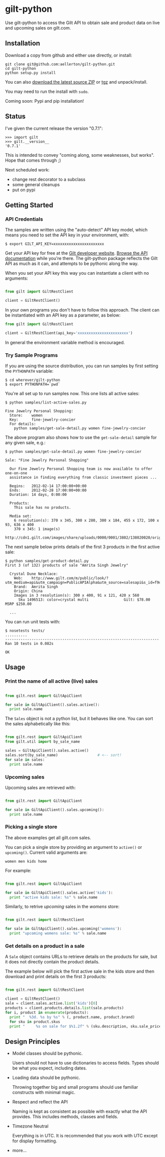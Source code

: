 # gilt-python

Use gilt-python to access the Gilt API to obtain sale and product data on live and upcoming sales on gilt.com.

## Installation

Download a copy from github and either use directly, or install:

    git clone git@github.com:aellerton/gilt-python.git
    cd gilt-python
    python setup.py install
    
You can also [download the latest source ZIP](https://github.com/gilt/gilt-python/zipball/master) or [tgz](https://github.com/aellerton/gilt-python/tarball/master) and unpack/install.

You may need to run the install with `sudo`.

Coming soon: Pypi and pip installation!

## Status

I've given the current release the version "0.7.1":

    >>> import gilt
    >>> gilt.__version__
    '0.7.1'

This is intended to convey "coming along, some weaknesses, but works". Hope that comes through ;)

Next scheduled work:

- change rest decorator to a subclass
- some general cleanups
- put on pypi

## Getting Started

### API Credentials

The samples are written using the "auto-detect" API key model, which means you need to set
the API key in your environment, with:

    $ export GILT_API_KEY=xxxxxxxxxxxxxxxxxxxxxxx

Get your API key for free at the [Gilt developer website](https://dev.gilt.com/user/register). [Browse the API documentation](https://dev.gilt.com/page/gilt-public-apis) while you're there. The gilt-python package reflects the Gilt API as much as it can, and attempts to be pythonic along the way.

When you set your API key this way you can instantiate a client with no arguments:

```python

from gilt import GiltRestClient

client = GiltRestClient()
```

In your own programs you don't have to follow this approach. The client can be instantiated with an API key as a parameter, as below:

```python
from gilt import GiltRestClient

client = GiltRestClient(api_key='xxxxxxxxxxxxxxxxxxxxxxx')
```

In general the environment variable method is encouraged.

### Try Sample Programs

If you are using the source distribution, you can run samples by first setting the ``PYTHONPATH`` variable:

    $ cd wherever/gilt-python
    $ export PYTHONPATH=`pwd`
    
You're all set up to run samples now. This one lists all active sales:

    $ python samples/list-active-sales.py 

    Fine Jewelry Personal Shopping:
      Store:    women
      Key:      fine-jewelry-concier
      For details:
        python samples/get-sale-detail.py women fine-jewelry-concier

The above program also shows how to use the ``get-sale-detail`` sample for any given sale, e.g.:

    $ python samples/get-sale-detail.py women fine-jewelry-concier
    
    Sale: "Fine Jewelry Personal Shopping"
    
      Our Fine Jewelry Personal Shopping team is now available to offer one-on-one
      assistance in finding everything from classic investment pieces ...
    
      Begins:   2012-02-14 17:00:00+00:00
      Ends:     2012-02-28 17:00:00+00:00
      Duration: 14 days, 0:00:00
    
      Products:
        This sale has no products.
    
      Media set:
        6 resolution(s): 370 x 345, 300 x 280, 300 x 184, 455 x 172, 100 x 93, 636 x 400
        370 x 345: 1 image(s)
          http://cdn1.gilt.com/images/share/uploads/0000/0001/3802/138020020/orig.jpg

The next sample below prints details of the first 3 products in the first active sale:

    $ python samples/get-product-detail.py
    First 3 (of 132) products of sale "Amrita Singh Jewelry"

      Crystal Dune Necklace:
        Web:    http://www.gilt.com/m/public/look/?utm_medium=api&utm_campaign=PublicAPIAlpha&utm_source=salesapi&s_id=f9d44071e8cefa0dead8aa9a8da3d071cbfca617962e3aa764f98f105da94acc_0_139180171
        Brand:  Amrita Singh
        Origin: China
        Images in 3 resolution(s): 300 x 400, 91 x 121, 420 x 560
          Sku 1496513: color=crystal multi                Gilt: $78.00   MSRP $250.00

      ...

You can run unit tests with:

    $ nosetests tests/
    ..........
    ----------------------------------------------------------------------
    Ran 10 tests in 0.082s
    
    OK
    

## Usage

### Print the name of all active (live) sales

```python

from gilt.rest import GiltApiClient

for sale in GiltApiClient().sales.active():
  print sale.name
```

The `Sales` object is not a python list, but it behaves like one.  You can sort the sales alphabetically like this:

```python

from gilt.rest import GiltApiClient
from gilt.util import by_sale_name

sales = GiltApiClient().sales.active()
sales.sort(by_sale_name)                  # <-- sort!
for sale in sales:
  print sale.name
```

### Upcoming sales

Upcoming sales are retrieved with:

```python

from gilt.rest import GiltApiClient

for sale in GiltApiClient().sales.upcoming():
  print sale.name
```

### Picking a single store

The above examples get all gilt.com sales.

You can pick a single store by providing an argument to ``active()`` or ``upcoming()``. Current valid arguments are:

    women men kids home

For example:

```python

from gilt.rest import GiltApiClient

for sale in GiltApiClient().sales.active('kids'):
  print "active kids sale: %s" % sale.name
```

Similarly, to retrive *upcoming* sales in the *womens* store:

```python

from gilt.rest import GiltRestClient

for sale in GiltApiClient().sales.upcoming('womens'):
  print "upcoming womens sale: %s" % sale.name
```

### Get details on a product in a sale

A ``Sale`` object contains URLs to retrieve details on the products for sale, but it does not directly contain the product details.

The example below will pick the first active sale in the kids store and then download and print details on the first 3 products:

```python

from gilt.rest import GiltRestClient

client = GiltRestClient()
sale = client.sales.active.list('kids')[0]
products = client.products.details.list(sale.products)
for i, product in enumerate(products):
  print "  %3d. %s by %s" % (, product.name, product.brand)
  for sku in product.skus
  print "     %s on sale for $%1.2f" % (sku.description, sku.sale_price)

```

## Design Principles

* Model classes should be pythonic.
   
    Users should not have to use dictionaries to access fields.
    Types should be what you expect, including dates.

* Loading data should be pythonic.
   
    Throwing together big and small programs should use familiar constructs with minimal magic.

* Respect and reflect the API
   
    Naming is kept as consistent as possible with exactly what the API provides.
    This includes methods, classes and fields.

* Timezone Neutral
   
    Everything is in UTC. It is recommended that you work with UTC except for display formatting.

* more...

